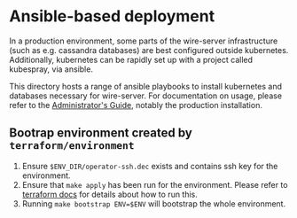 # Ansible-based deployment

In a production environment, some parts of the wire-server infrastructure (such as e.g. cassandra databases) are best configured outside kubernetes. Additionally, kubernetes can be rapidly set up with a project called kubespray, via ansible.

This directory hosts a range of ansible playbooks to install kubernetes and databases necessary for wire-server. For documentation on usage, please refer to the [Administrator's Guide](https://docs.wire.com), notably the production installation.


## Bootrap environment created by `terraform/environment`

1. Ensure `$ENV_DIR/operator-ssh.dec` exists and contains ssh key for the environment.
1. Ensure that `make apply` has been run for the environment. Please refer to [terraform docs](../terraform/README.md) for details about how to run this.
1. Running `make bootstrap ENV=$ENV` will bootstrap the whole environment.
